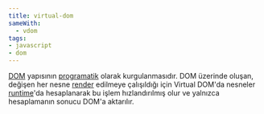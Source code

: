 ```yaml
---
title: virtual-dom
sameWith:
  - vdom
tags:
- javascript
- dom
---
```


[DOM](/dom) yapısının [programatik](/programmatic) olarak kurgulanmasıdır. DOM üzerinde oluşan, değişen her nesne [render](/render) edilmeye çalışıldığı için Virtual DOM'da nesneler [runtime](/runtime)'da hesaplanarak bu işlem hızlandırılmış olur ve yalnızca hesaplamanın sonucu DOM'a aktarılır.
